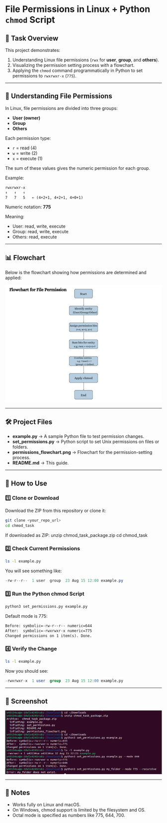 # File Permissions in Linux + Python `chmod` Script

## 📌 Task Overview
This project demonstrates:
1. Understanding Linux file permissions (`rwx` for **user**, **group**, and **others**).
2. Visualizing the permission setting process with a flowchart.
3. Applying the `chmod` command programmatically in Python to set permissions to `rwxrwxr-x` (`775`).

---

## 📖 Understanding File Permissions

In Linux, file permissions are divided into three groups:
- **User (owner)**
- **Group**
- **Others**

Each permission type:
- `r` = read (4)
- `w` = write (2)
- `x` = execute (1)

The sum of these values gives the numeric permission for each group.

Example:
```text
rwxrwxr-x
↑   ↑   ↑
7   7   5   ← (4+2+1, 4+2+1, 4+0+1)
```

Numeric notation: **775**

Meaning:
- User: read, write, execute
- Group: read, write, execute
- Others: read, execute

---

## 📊 Flowchart

Below is the flowchart showing how permissions are determined and applied:

![Flowchart](permissions_flowchart.png)

---

## 🛠️ Project Files

- **example.py** → A sample Python file to test permission changes.
- **set_permissions.py** → Python script to set Unix permissions on files or folders.
- **permissions_flowchart.png** → Flowchart for the permission-setting process.
- **README.md** → This guide.

---

## 🚀 How to Use

### 1️⃣ Clone or Download
Download the ZIP from this repository or clone it:
```bash
git clone <your_repo_url>
cd chmod_task
```
If downloaded as ZIP:
unzip chmod_task_package.zip
cd chmod_task

### 2️⃣ Check Current Permissions
```bash
ls -l example.py
```
You will see something like:
```csharp
-rw-r--r--  1 user  group  23 Aug 15 12:00 example.py
```

### 3️⃣ Run the Python chmod Script
```bash
python3 set_permissions.py example.py
```
Default mode is 775:
```pgsql
Before: symbolic=-rw-r--r-- numeric=644
After:  symbolic=-rwxrwxr-x numeric=775
Changed permissions on 1 item(s). Done.
```

### 4️⃣ Verify the Change
```bash
ls -l example.py
```
Now you should see:
```sql
-rwxrwxr-x  1 user  group  23 Aug 15 12:00 example.py
```

---

## 📸 Screenshot

![Screenshot](screenshot.png)

---

## 📌 Notes
- Works fully on Linux and macOS.
- On Windows, chmod support is limited by the filesystem and OS.
- Octal mode is specified as numbers like 775, 644, 700.
